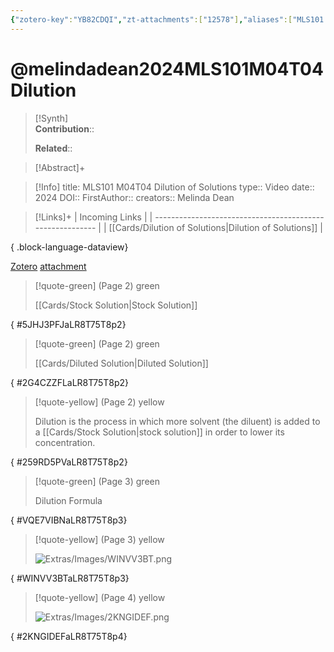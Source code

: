 ```yaml
---
{"zotero-key":"YB82CDQI","zt-attachments":["12578"],"aliases":["MLS101 M04T04 Dilution of Solutions"],"keywords":["✅"],"FirstAuthor":"[[ Melinda Dean]]","tags":["source/video","Uni/MLS101"],"dg-publish":true,"permalink":"/sources/melindadean2024-mls-101-m04-t04-dilution/","dgPassFrontmatter":true}
---
```


# @melindadean2024MLS101M04T04Dilution

>[!Synth]  
>**Contribution**::  
>  
>**Related**:: 
>  

> [!Abstract]+
> 

> [!Info]
> title: MLS101 M04T04 Dilution of Solutions
> type:: Video 
> date:: 2024
> DOI:: 
> FirstAuthor:: 
> creators:: Melinda Dean

> [!Links]+
>  | Incoming Links                                            |
> | --------------------------------------------------------- |
> | [[Cards/Dilution of Solutions\|Dilution of Solutions]] |
> 
{ .block-language-dataview}


[Zotero](zotero://select/library/items/YB82CDQI) [attachment](<file:///Users/nathanmaxwell/Zotero/storage/LR8T75T8/Melinda%20Dean%20-%202024%20-%20MLS101%20M04T04%20Dilution%20of%20Solutions.pdf>)

> [!quote-green] (Page 2) green
> 
> [[Cards/Stock Solution\|Stock Solution]]
>
{ #5JHJ3PFJaLR8T75T8p2}


> [!quote-green] (Page 2) green
> 
> [[Cards/Diluted Solution\|Diluted Solution]]
>
{ #2G4CZZFLaLR8T75T8p2}


> [!quote-yellow] (Page 2) yellow
> 
> Dilution is the process in which more solvent (the diluent) is added to a [[Cards/Stock Solution\|stock solution]] in order to lower its concentration.
>
{ #259RD5PVaLR8T75T8p2}


> [!quote-green] (Page 3) green
> 
> Dilution Formula
>
{ #VQE7VIBNaLR8T75T8p3}


> [!quote-yellow] (Page 3) yellow
> 
> ![Extras/Images/WINVV3BT.png](/img/user/Extras/Images/WINVV3BT.png)
>
{ #WINVV3BTaLR8T75T8p3}


> [!quote-yellow] (Page 4) yellow
> 
> ![Extras/Images/2KNGIDEF.png](/img/user/Extras/Images/2KNGIDEF.png)
>
{ #2KNGIDEFaLR8T75T8p4}

